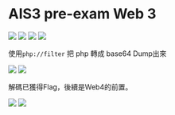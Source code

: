 # **AIS3 pre-exam Web 3**
![](https://i.imgur.com/f5OM9Zv.png)
![](https://i.imgur.com/twT6Z1e.png)
![](https://i.imgur.com/PcNQaLd.png)
![](https://i.imgur.com/5UREV2A.png)

使用`php://filter` 把 php 轉成 base64 Dump出來 

![](https://i.imgur.com/lIfux0e.png)
![](https://i.imgur.com/wlYFsqM.png)

解碼已獲得Flag，後續是Web4的前置。

![](https://i.imgur.com/yDi4Ylj.png)
![](https://i.imgur.com/uFb9g1J.png)
